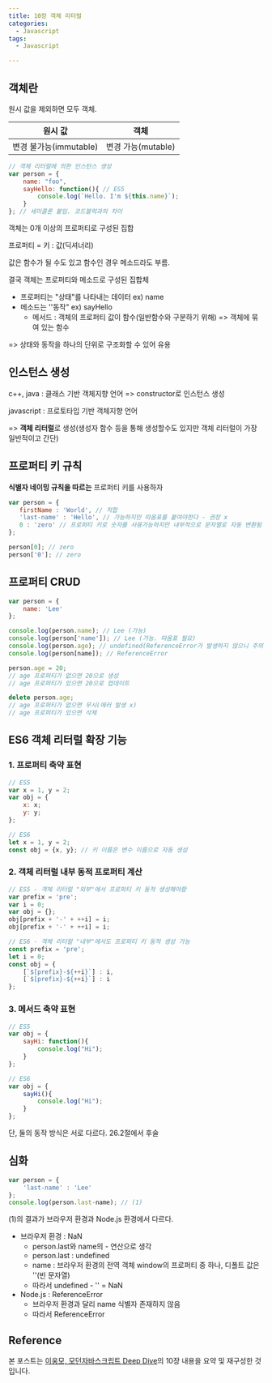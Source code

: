 ```yaml
---
title: 10장 객체 리터럴
categories:
  - Javascript
tags:
  - Javascript

---
```




## 객체란

원시 값을 제외하면 모두 객체.

|        원시 값         |        객체        |
| :--------------------: | :----------------: |
| 변경 불가능(immutable) | 변경 가능(mutable) |

```javascript
// 객체 리터럴에 의한 인스턴스 생성
var person = {
	name: "foo",
	sayHello: function(){ // ES5
		console.log(`Hello. I'm ${this.name}`);
	}
}; // 세미콜론 붙임. 코드블럭과의 차이
```

객체는 0개 이상의 프로퍼티로 구성된 집합

프로퍼티 = 키 : 값(딕셔너리)

값은 함수가 될 수도 있고 함수인 경우 메소드라도 부름.


결국 객체는 프로퍼티와 메소드로 구성된 집합체

- 프로퍼티는 "상태"를 나타내는 데이터 ex) name
- 메소드는 ''동작" ex) sayHello
  - 메서드 : 객체의 프로퍼티 값이 함수(일반함수와 구분하기 위해) => 객체에 묶여 있는 함수

=> 상태와 동작을 하나의 단위로 구조화할 수 있어 유용



## 인스턴스 생성

c++, java : 클래스 기반 객체지향 언어 => constructor로 인스턴스 생성

javascript : 프로토타입 기반 객체지향 언어

=> **객체 리터럴**로 생성(생성자 함수 등을 통해 생성할수도 있지만 객체 리터럴이 가장 일반적이고 간단)



## 프로퍼티 키 규칙

**식별자 네이밍 규칙을 따르는** 프로퍼티 키를 사용하자

 ```javascript
var person = {
    firstName : 'World', // 적합
    'last-name' : 'Hello', // 가능하지만 따옴표를 붙여야한다 - 권장 x
	0 : 'zero' // 프로퍼티 키로 숫자를 사용가능하지만 내부적으로 문자열로 자동 변환됨
};	

person[0]; // zero
person['0']; // zero
 ```










## 프로퍼티 CRUD

```javascript
var person = {
    name: 'Lee'
};

console.log(person.name); // Lee (가능)
console.log(person['name']); // Lee (가능. 따옴표 필요)
console.log(person.age); // undefined(ReferenceError가 발생하지 않으니 주의)
console.log(person[name]); // ReferenceError
```

```javascript
person.age = 20; 
// age 프로퍼티가 없으면 20으로 생성
// age 프로퍼티가 있으면 20으로 업데이트
```


```javascript
delete person.age;
// age 프로퍼티가 없으면 무시(에러 발생 x)
// age 프로퍼티가 있으면 삭제
```



## ES6 객체 리터럴 확장 기능

### 1. 프로퍼티 축약 표현

```javascript
// ES5
var x = 1, y = 2;
var obj = {
    x: x;
    y: y;
};
```

```javascript
// ES6
let x = 1, y = 2;
const obj = {x, y}; // 키 이름은 변수 이름으로 자동 생성
```



### 2. 객체 리터럴 내부 동적 프로퍼티 계산

```javascript
// ES5 - 객체 리터럴 "외부"에서 프로퍼티 키 동적 생성해야함
var prefix = 'pre';
var i = 0;
var obj = {};
obj[prefix + '-' + ++i] = i;
obj[prefix + '-' + ++i] = i;
```

```javascript
// ES6 - 객체 리터럴 "내부"에서도 프로퍼티 키 동적 생성 가능
const prefix = 'pre';
let i = 0;
const obj = {
    [`$[prefix}-${++i}`] : i,
    [`$[prefix}-${++i}`] : i
};
```



### 3. 메서드 축약 표현

```javascript
// ES5
var obj = {
	sayHi: function(){
        console.log("Hi");
	}
};
```



```javascript
// ES6
var obj = {
	sayHi(){
        console.log("Hi");
	}
};
```

단, 둘의 동작 방식은 서로 다르다. 26.2절에서 후술



## 심화

```javascript
var person = {
	'last-name' : 'Lee'	
};
console.log(person.last-name); // (1)
```

(1)의 결과가 브라우저 환경과 Node.js 환경에서 다르다.

- 브라우저 환경 : NaN
  - person.last와 name의 - 연산으로 생각
  - person.last : undefined
  - name : 브라우저 환경의 전역 객체 window의 프로퍼티 중 하나, 디폴트 값은 ''(빈 문자열)
  - 따라서 undefined - '' = NaN
- Node.js : ReferenceError
  - 브라우저 환경과 달리 name 식별자 존재하지 않음
  - 따라서 ReferenceError



## Reference

본 포스트는 [이웅모, 모던자바스크립트 Deep Dive](https://wikibook.co.kr/mjs/)의 10장 내용을 요약 및 재구성한 것입니다.

